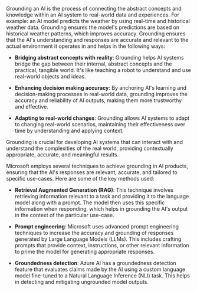 Grounding an AI is the process of connecting the abstract concepts and knowledge within an AI system to real-world data and experiences. For example: an AI model predicts the weather by using real-time and historical weather data. Grounding ensures the model's predictions are based on historical weather patterns, which improves accuracy. Grounding ensures that the AI's understanding and responses are accurate and relevant to the actual environment it operates in and helps in the following ways:

- **Bridging abstract concepts with reality**: Grounding helps AI systems bridge the gap between their internal, abstract concepts and the practical, tangible world. It's like teaching a robot to understand and use real-world objects and ideas.

- **Enhancing decision making accuracy**: By anchoring AI's learning and decision-making processes in real-world data, grounding improves the accuracy and reliability of AI outputs, making them more trustworthy and effective.

- **Adapting to real-world changes**: Grounding allows AI systems to adapt to changing real-world scenarios, maintaining their effectiveness over time by understanding and applying context.

Grounding is crucial for developing AI systems that can interact with and understand the complexities of the real world, providing contextually appropriate, accurate, and meaningful results.

Microsoft employs several techniques to achieve grounding in AI products, ensuring that the AI's responses are relevant, accurate, and tailored to specific use-cases. Here are some of the key methods used:

- **Retrieval Augmented Generation (RAG)**: This technique involves retrieving information relevant to a task and providing it to the language model along with a prompt. The model then uses this specific information when responding, which helps in grounding the AI's output in the context of the particular use-case.

- **Prompt engineering**: Microsoft uses advanced prompt engineering techniques to increase the accuracy and grounding of responses generated by Large Language Models (LLMs). This includes crafting prompts that provide context, instructions, or other relevant information to prime the model for generating appropriate responses.

- **Groundedness detection**: Azure AI has a groundedness detection feature that evaluates claims made by the AI using a custom language model fine-tuned to a Natural Language Inference (NLI) task. This helps in detecting and mitigating ungrounded model outputs.